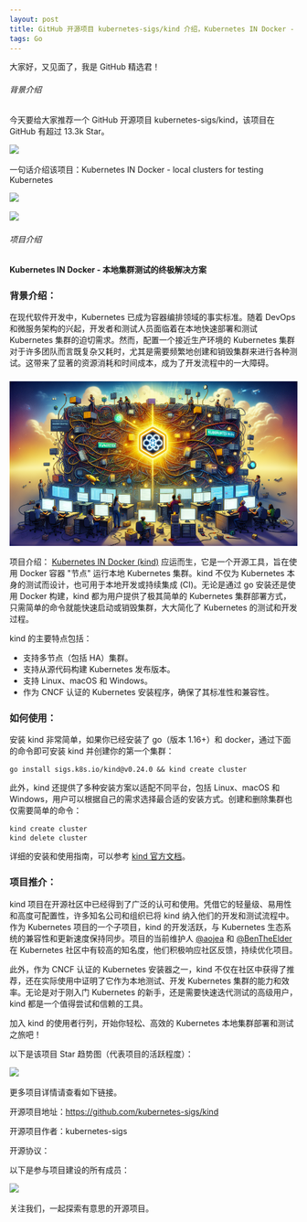 ```yaml
---
layout: post
title: GitHub 开源项目 kubernetes-sigs/kind 介绍，Kubernetes IN Docker - local clusters for testing Kubernetes
tags: Go
---
```


大家好，又见面了，我是 GitHub 精选君！

###### 背景介绍

今天要给大家推荐一个 GitHub 开源项目 kubernetes-sigs/kind，该项目在 GitHub 有超过 13.3k Star。

![](https://stats.deeptrain.net/repo/kubernetes-sigs/kind/?theme=light)

一句话介绍该项目：Kubernetes IN Docker - local clusters for testing Kubernetes




![](https://raw.githubusercontent.com/kubernetes-sigs/kind/master/site/static/images/kind-create-cluster.png)

![](https://raw.githubusercontent.com/kubernetes-sigs/kind/master/./logo/logo.png)


###### 项目介绍

**Kubernetes IN Docker - 本地集群测试的终极解决方案**

### 背景介绍：
在现代软件开发中，Kubernetes 已成为容器编排领域的事实标准。随着 DevOps 和微服务架构的兴起，开发者和测试人员面临着在本地快速部署和测试 Kubernetes 集群的迫切需求。然而，配置一个接近生产环境的 Kubernetes 集群对于许多团队而言既复杂又耗时，尤其是需要频繁地创建和销毁集群来进行各种测试。这带来了显著的资源消耗和时间成本，成为了开发流程中的一大障碍。

### 

![](https://raw.githubusercontent.com/ZhuPeng/pic/master/mac/compress_tmp-be3f979d339c604bd74fba0ed55da1f1.png)

项目介绍：
[Kubernetes IN Docker (kind)](https://github.com/kubernetes-sigs/kind) 应运而生，它是一个开源工具，旨在使用 Docker 容器 "节点" 运行本地 Kubernetes 集群。kind 不仅为 Kubernetes 本身的测试而设计，也可用于本地开发或持续集成 (CI)。无论是通过 go 安装还是使用 Docker 构建，kind 都为用户提供了极其简单的 Kubernetes 集群部署方式，只需简单的命令就能快速启动或销毁集群，大大简化了 Kubernetes 的测试和开发过程。

kind 的主要特点包括：
- 支持多节点（包括 HA）集群。
- 支持从源代码构建 Kubernetes 发布版本。
- 支持 Linux、macOS 和 Windows。
- 作为 CNCF 认证的 Kubernetes 安装程序，确保了其标准性和兼容性。

### 如何使用：
安装 kind 非常简单，如果你已经安装了 go（版本 1.16+）和 docker，通过下面的命令即可安装 kind 并创建你的第一个集群：

```console
go install sigs.k8s.io/kind@v0.24.0 && kind create cluster
```

此外，kind 还提供了多种安装方案以适配不同平台，包括 Linux、macOS 和 Windows，用户可以根据自己的需求选择最合适的安装方式。创建和删除集群也仅需要简单的命令：

```console
kind create cluster
kind delete cluster
```

详细的安装和使用指南，可以参考 [kind 官方文档](https://kind.sigs.k8s.io/docs/user/quick-start/)。

### 项目推介：
kind 项目在开源社区中已经得到了广泛的认可和使用。凭借它的轻量级、易用性和高度可配置性，许多知名公司和组织已将 kind 纳入他们的开发和测试流程中。作为 Kubernetes 项目的一个子项目，kind 的开发活跃，与 Kubernetes 生态系统的兼容性和更新速度保持同步。项目的当前维护人 [@aojea](https://github.com/aojea) 和 [@BenTheElder](https://github.com/BenTheElder) 在 Kubernetes 社区中有较高的知名度，他们积极响应社区反馈，持续优化项目。

此外，作为 CNCF 认证的 Kubernetes 安装器之一，kind 不仅在社区中获得了推荐，还在实际使用中证明了它作为本地测试、开发 Kubernetes 集群的能力和效率。无论是对于刚入门 Kubernetes 的新手，还是需要快速迭代测试的高级用户，kind 都是一个值得尝试和信赖的工具。

加入 kind 的使用者行列，开始你轻松、高效的 Kubernetes 本地集群部署和测试之旅吧！

以下是该项目 Star 趋势图（代表项目的活跃程度）：

![](https://api.star-history.com/svg?repos=kubernetes-sigs/kind&type=Timeline)

更多项目详情请查看如下链接。

开源项目地址：https://github.com/kubernetes-sigs/kind 

开源项目作者：kubernetes-sigs

开源协议：

以下是参与项目建设的所有成员：

![](https://contrib.rocks/image?repo=kubernetes-sigs/kind)

关注我们，一起探索有意思的开源项目。

